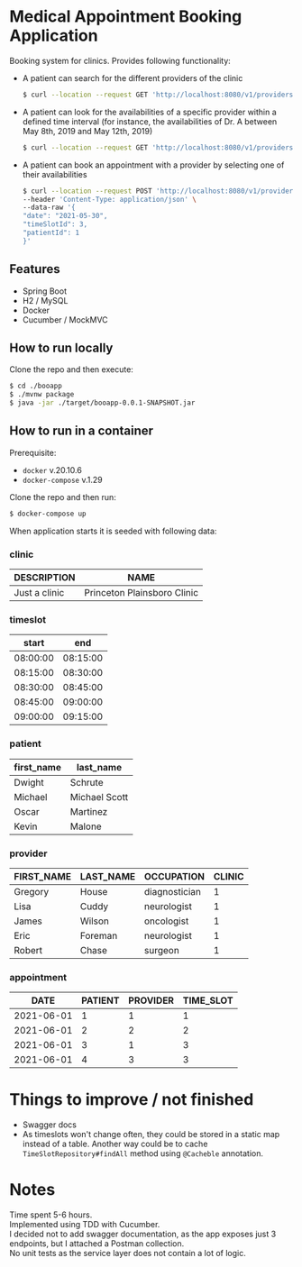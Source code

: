 # Medical Appointment Booking Application

Booking system for clinics. Provides following functionality:

 - A patient can search for the different providers of the clinic
   
    ```bash
   $ curl --location --request GET 'http://localhost:8080/v1/providers?occupation=diagnostician'
    ```
   
 - A patient can look for the availabilities of a specific provider within a defined time interval (for
instance, the availabilities of Dr. A between May 8th, 2019 and May 12th, 2019)
   
    ```bash
   $ curl --location --request GET 'http://localhost:8080/v1/providers/1/availabilities?from=2021-06-01&to=2021-06-02'
   ```
   
 - A patient can book an appointment with a provider by selecting one of their availabilities

    ```bash
    $ curl --location --request POST 'http://localhost:8080/v1/providers/1/appointments' \
    --header 'Content-Type: application/json' \
    --data-raw '{
    "date": "2021-05-30",
    "timeSlotId": 3,
    "patientId": 1
    }'
    ```

## Features

 - Spring Boot
 - H2 / MySQL
 - Docker 
 - Cucumber / MockMVC

## How to run locally

Clone the repo and then execute:

```bash
$ cd ./booapp
$ ./mvnw package
$ java -jar ./target/booapp-0.0.1-SNAPSHOT.jar
```

## How to run in a container

Prerequisite:

 - `docker` v.20.10.6
 - `docker-compose` v.1.29

Clone the repo and then run:

```bash
$ docker-compose up
```

When application starts it is seeded with following data:

### clinic

|DESCRIPTION|NAME|
|---| --- |
|Just a clinic | Princeton Plainsboro Clinic|

### timeslot

|start | end|
|---| --- |
| 08:00:00 | 08:15:00 |
| 08:15:00 | 08:30:00 |
| 08:30:00 | 08:45:00 |
| 08:45:00 | 09:00:00 |
| 09:00:00 | 09:15:00 |

### patient

| first_name | last_name |
|---|---|
| Dwight | Schrute |
| Michael | Michael Scott |
| Oscar | Martinez |
| Kevin | Malone |

### provider

| FIRST_NAME | LAST_NAME | OCCUPATION | CLINIC |
|---|---|---|---|
| Gregory | House | diagnostician | 1 |
| Lisa | Cuddy | neurologist | 1 |
| James | Wilson | oncologist | 1 |
| Eric | Foreman | neurologist | 1 |
| Robert | Chase | surgeon | 1 |


### appointment

| DATE | PATIENT | PROVIDER | TIME_SLOT |
|---|---|---|---|
| 2021-06-01 | 1 | 1 | 1 | 
| 2021-06-01 | 2 | 2 | 2 | 
| 2021-06-01 | 3 | 1 | 3 | 
| 2021-06-01 | 4 | 3 | 3 | 



# Things to improve / not finished

 - Swagger docs
 - As timeslots won't change often, they could be stored in a static map instead of a table. Another way could be to cache `TimeSlotRepository#findAll` method using `@Cacheble` annotation.

# Notes

Time spent 5-6 hours.   
Implemented using TDD with Cucumber.   
I decided not to add swagger documentation, as the app exposes just 3 endpoints, but I attached a Postman collection.  
No unit tests as the service layer does not contain a lot of logic.
